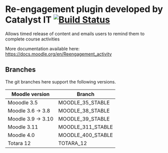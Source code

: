 # Re-engagement plugin developed by Catalyst IT [![Build Status](https://travis-ci.org/catalyst/moodle-mod_reengagement.png?branch=master)](https://travis-ci.org/catalyst/moodle-mod_reengagement)

Allows timed release of content and emails users to remind them to complete course activities

More documentation available here: https://docs.moodle.org/en/Reengagement_activity

Branches
--------
The git branches here support the following versions.

| Moodle version     | Branch      |
| ----------------- | ----------- |
| Mooodle 3.5   | MOODLE_35_STABLE |
| Moodle 3.6 -> 3.8 | MOODLE_38_STABLE |
| Moodle 3.9 -> 3.10 | MOODLE_39_STABLE |
| Moodle 3.11 | MOODLE_311_STABLE |
| Moodle 4.0 | MOODLE_400_STABLE |
| Totara 12 | TOTARA_12 |


